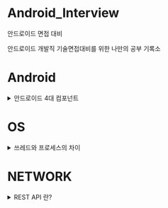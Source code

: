 # Android_Interview
안드로이드 면접 대비

안드로이드 개발직 기술면접대비를 위한 나만의 공부 기록소

# Android
<details>
<summary>안드로이드 4대 컴포넌트</summary>
<br>
안드로이드 4대 컴포넌트란??<br>
<br>
컴포넌트란 구성요소를 의미한다.<br>
다시 말해서 안드로이드 4대 컴포넌트란 안드로이드 앱을 구성하는데 필요한 4개의 요소를 의미한다. 안드로이드 4대 컴포넌트에는 액티비티(Activity), 서비스(Service), 방송 수신자(Broadcast Receiver), 콘텐트 제공자(Content Provider)가 있다.<br>

- 각 컴포넌트는 독립적으로 존재한다.
- 각 컴포넌트들은 고유의 기능을 수행한다.
- 각 컴포넌트들은 인텐트를 통해 서로 상호작용한다.

## 1. 액티비티(Activity)
**사용자와 상호작용**을 담당하는 인터페이스입니다.<br>
액티비티는 **생명주기(Life Cycle)** 관련 메서드들을 재정의하여 원하는 기능들을 구현할 수 있습니다.<br>

 - 액티비티는 사용자가 Application과 상호작용하며 실제로 사용자에게 보이는 화면을 의미합니다.
 - 액티비티는 인텐트(Intent)를 통해 다른 Application의 액티비티를 호출할 수 있습니다.
 - 2개이상의 액티비티를 동시에 Display 할 수 없습니다.
 - 1개 이상의 View(텍스트,버튼,이미지) 또는 ViewGroup(레이아웃)을 포합합니다.
 - 반드시 Application에는 하나 이상의 액티비티가 있어야 합니다.
 - 액티비티 내에 프래그먼트(Fragment)를 추가하여 화면을 분할시킬 수 있습니다.

## 2. 서비스(Service)

## 3. 방송 수신자(Broadcast Receiver)

## 4. 콘텐트 제공자(Content Provider)


</details>

# OS
<details>
<summary>쓰레드와 프로세스의 차이</summary>

프로세스와 쓰레드의 차이?

</details>

# NETWORK

<details>

<summary>REST API 란?</summary>

REST API란?

</details>
